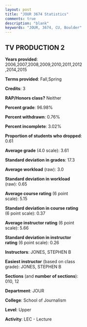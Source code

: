 ```yaml
---
layout: post
title: "JOUR 3674 Statistics"
comments: true
description: "blank"
keywords: "JOUR, 3674, CU, Boulder"
--- 
```

<head>
<script src="https://ajax.googleapis.com/ajax/libs/jquery/2.1.3/jquery.min.js"></script>
<script src="https://dl.dropboxusercontent.com/s/pc42nxpaw1ea4o9/highcharts.js?dl=0"></script>
<!-- <script src="../assets/js/highcharts.js"></script> -->
<style type="text/css">@font-face {
	font-family: "Bebas Neue";
	src: url(https://www.filehosting.org/file/details/544349/BebasNeue%20Regular.otf) format("opentype");
	}
	h1.Bebas { 
		font-family: "Bebas Neue", Verdana, Tahoma;
	}
</style>
</head>
<body>
	<div id="container" style="float: right; width: 45%; height: 88%; margin-left: 2.5%; margin-right: 2.5%;"></div>
	<script language="JavaScript">
		$(document).ready(function() {
		var chart = {type: 'column'};
		var title = {text: 'Grade Distribution'};
		var xAxis = {categories: ['A','B','C','D','F'],crosshair: true};
		var yAxis = {min: 0,title: {text: 'Percentage'}};
		var tooltip = {headerFormat: '<center><b><span style="font-size:20px">{point.key}</span></b></center>',
		               pointFormat: '<td style="padding:0"><b>{point.y:.1f}%</b></td>',
		               footerFormat: '</table>',shared: true,useHTML: true};
		var plotOptions = {column: {pointPadding: 0.0,borderWidth: 0}};  
		var credits = {enabled: false};var series= [{name: 'Percent',data: [63.29,36.08,0.63,0.0,0.0,]}];
		var json = {};
		json.chart = chart;
		json.title = title;
		json.tooltip = tooltip;
		json.xAxis = xAxis;
		json.yAxis = yAxis;  
		json.series = series;
		json.plotOptions = plotOptions;  
		json.credits = credits;
		$('#container').highcharts(json);
	});
	</script>
</body>
			   
## TV PRODUCTION 2

**Years provided**: 2006,2007,2008,2009,2010,2011,2012,2014,2015

**Terms provided**: Fall,Spring

**Credits**: 3

**RAP/Honors class?** Neither

**Percent grade**: 96.98%

**Percent withdrawn**: 0.76%

**Percent incomplete**: 3.02%

**Proportion of students who dropped**: 0.61

**Average grade** (4.0 scale): 3.61

**Standard deviation in grades**: 17.3

**Average workload** (raw): 3.0

**Standard deviation in workload** (raw): 0.65

**Average course rating** (6 point scale): 5.15

**Standard deviation in course rating** (6 point scale): 0.37

**Average instructor rating** (6 point scale): 5.66

**Standard deviation in instructor rating** (6 point scale): 0.26

**Instructors**: JONES, STEPHEN B

**Easiest instructor** (based on class grade): JONES, STEPHEN B

**Sections** (and **number of sections**): 010, 12

**Department**: JOUR

**College**: School of Journalism

**Level**: Upper

**Activity**: LEC - Lecture